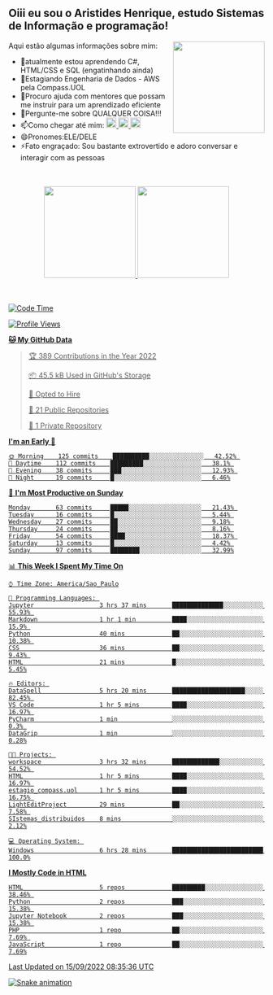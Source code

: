 ## Oiii eu sou o Aristides Henrique, estudo Sistemas de Informação e programação!

<div >
Aqui estão algumas informações sobre mim:<img align="right" height="180em" src="https://user-images.githubusercontent.com/97318481/177042589-45d62122-82a9-4a32-b3a7-87b322825b2f.png">
</div>

- 🌱atualmente estou aprendendo C#, HTML/CSS e SQL (engatinhando ainda)
- 👯Estagiando Engenharia de Dados - AWS pela Compass.UOL
- 🤔Procuro ajuda com mentores que possam me instruir para um aprendizado eficiente
- 💬Pergunte-me sobre QUALQUER COISA!!!
- 📫Como chegar até mim:
  <a href="https://www.instagram.com/aryhenry/" target="_blank">
  <img src="https://img.shields.io/badge/-Instagram-%23E4405F?style=for-the-badge&logo=instagram&logoColor=black" height="20px">
  </a>
  <a href="https://www.linkedin.com/in/aristides-henrique/" target="_blank">
  <img src="https://img.shields.io/badge/-LinkedIn-%230077B5?style=for-the-badge&logo=linkedin&logoColor=black" height="20px">
  </a> 
  <a href="mailto:arihenriqueuna@gmail.com">
  <img src="https://img.shields.io/badge/-Gmail-%23333?style=for-the-badge&logo=gmail&logoColor=white" height="20px">
  </a>
- 😄Pronomes:ELE/DELE
- ⚡Fato engraçado: Sou bastante extrovertido e adoro conversar e interagir com as pessoas
<br/>
<br/>
<div align="center">
  <a href="https://github.com/arihenrique">
  <img height="180em" src="https://github-readme-stats.vercel.app/api?username=arihenrique&show_icons=true&theme=dracula&include_all_commits=true&count_private=true"/>
  <img height="180em" src="https://github-readme-stats.vercel.app/api/top-langs/?username=arihenrique&layout=compact&langs_count=7&theme=dracula"/>
</div><br/><br/>

<!--START_SECTION:waka-->
![Code Time](http://img.shields.io/badge/Code%20Time-95%20hrs%2059%20mins-blue)

![Profile Views](http://img.shields.io/badge/Profile%20Views-44-blue)

**🐱 My GitHub Data** 

> 🏆 389 Contributions in the Year 2022
 > 
> 📦 45.5 kB Used in GitHub's Storage 
 > 
> 💼 Opted to Hire
 > 
> 📜 21 Public Repositories 
 > 
> 🔑 1 Private Repository 
 > 
**I'm an Early 🐤** 

```text
🌞 Morning    125 commits    ██████████░░░░░░░░░░░░░░░   42.52% 
🌇 Daytime    112 commits    █████████░░░░░░░░░░░░░░░░   38.1% 
🌃 Evening    38 commits     ███░░░░░░░░░░░░░░░░░░░░░░   12.93% 
🌙 Night      19 commits     █░░░░░░░░░░░░░░░░░░░░░░░░   6.46%

```
📅 **I'm Most Productive on Sunday** 

```text
Monday       63 commits     █████░░░░░░░░░░░░░░░░░░░░   21.43% 
Tuesday      16 commits     █░░░░░░░░░░░░░░░░░░░░░░░░   5.44% 
Wednesday    27 commits     ██░░░░░░░░░░░░░░░░░░░░░░░   9.18% 
Thursday     24 commits     ██░░░░░░░░░░░░░░░░░░░░░░░   8.16% 
Friday       54 commits     ████░░░░░░░░░░░░░░░░░░░░░   18.37% 
Saturday     13 commits     █░░░░░░░░░░░░░░░░░░░░░░░░   4.42% 
Sunday       97 commits     ████████░░░░░░░░░░░░░░░░░   32.99%

```


📊 **This Week I Spent My Time On** 

```text
⌚︎ Time Zone: America/Sao_Paulo

💬 Programming Languages: 
Jupyter                  3 hrs 37 mins       ██████████████░░░░░░░░░░░   55.93% 
Markdown                 1 hr 1 min          ████░░░░░░░░░░░░░░░░░░░░░   15.9% 
Python                   40 mins             ██░░░░░░░░░░░░░░░░░░░░░░░   10.38% 
CSS                      36 mins             ██░░░░░░░░░░░░░░░░░░░░░░░   9.43% 
HTML                     21 mins             █░░░░░░░░░░░░░░░░░░░░░░░░   5.45%

🔥 Editors: 
DataSpell                5 hrs 20 mins       ████████████████████░░░░░   82.45% 
VS Code                  1 hr 5 mins         ████░░░░░░░░░░░░░░░░░░░░░   16.97% 
PyCharm                  1 min               ░░░░░░░░░░░░░░░░░░░░░░░░░   0.3% 
DataGrip                 1 min               ░░░░░░░░░░░░░░░░░░░░░░░░░   0.28%

🐱‍💻 Projects: 
workspace                3 hrs 32 mins       █████████████░░░░░░░░░░░░   54.52% 
HTML                     1 hr 5 mins         ████░░░░░░░░░░░░░░░░░░░░░   16.97% 
estagio_compass.uol      1 hr 5 mins         ████░░░░░░░░░░░░░░░░░░░░░   16.75% 
LightEditProject         29 mins             ██░░░░░░░░░░░░░░░░░░░░░░░   7.58% 
SIstemas_distribuidos    8 mins              ░░░░░░░░░░░░░░░░░░░░░░░░░   2.12%

💻 Operating System: 
Windows                  6 hrs 28 mins       █████████████████████████   100.0%

```

**I Mostly Code in HTML** 

```text
HTML                     5 repos             █████████░░░░░░░░░░░░░░░░   38.46% 
Python                   2 repos             ███░░░░░░░░░░░░░░░░░░░░░░   15.38% 
Jupyter Notebook         2 repos             ███░░░░░░░░░░░░░░░░░░░░░░   15.38% 
PHP                      1 repo              ██░░░░░░░░░░░░░░░░░░░░░░░   7.69% 
JavaScript               1 repo              ██░░░░░░░░░░░░░░░░░░░░░░░   7.69%

```



 Last Updated on 15/09/2022 08:35:36 UTC
<!--END_SECTION:waka-->

![Snake animation](https://github.com/arihenrique/arihenrique/blob/output/github-contribution-grid-snake.svg)
